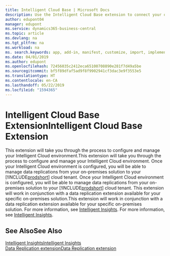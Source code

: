 ```yaml
---
title: Intelligent Cloud Base | Microsoft Docs
description: Use the Intelligent Cloud Base extension to connect your on-premises solution with Business Central online.
author: edupont04
manager: edupont
ms.service: dynamics365-business-central
ms.topic: article
ms.devlang: na
ms.tgt_pltfrm: na
ms.workload: na
ms. search.keywords: app, add-in, manifest, customize, import, implement
ms.date: 04/01/2019
ms.author: edupont
ms.openlocfilehash: 72456035c2412eca65100708890e281f7d49a5be
ms.sourcegitcommit: bf5f89dfaf5ad9f8f9902941cf3dac3e9f3553e5
ms.translationtype: HT
ms.contentlocale: en-CA
ms.lasthandoff: 05/22/2019
ms.locfileid: "1594365"
---
```

# <a name="intelligent-cloud-base-extension"></a><span data-ttu-id="18844-103">Intelligent Cloud Base Extension</span><span class="sxs-lookup"><span data-stu-id="18844-103">Intelligent Cloud Base Extension</span></span>

<span data-ttu-id="18844-104">This extension will take you through the process to configure and manage your Intelligent Cloud environment.</span><span class="sxs-lookup"><span data-stu-id="18844-104">This extension will take you through the process to configure and manage your Intelligent Cloud environment.</span></span><span data-ttu-id="18844-105"> Once your Intelligent Cloud environment is configured, you will be able to manage data replications from your on-premises solution to your [!INCLUDE[prodshort](includes/prodshort.md)] cloud tenant.</span><span class="sxs-lookup"><span data-stu-id="18844-105"> Once your Intelligent Cloud environment is configured, you will be able to manage data replications from your on-premises solution to your [!INCLUDE[prodshort](includes/prodshort.md)] cloud tenant.</span></span> <span data-ttu-id="18844-106">This extension will work in conjunction with a data replication extension available for your specific on-premises solution.</span><span class="sxs-lookup"><span data-stu-id="18844-106">This extension will work in conjunction with a data replication extension available for your specific on-premises solution.</span></span><span data-ttu-id="18844-107"> For more information, see [Intelligent Insights](about-intelligent-cloud.md).</span><span class="sxs-lookup"><span data-stu-id="18844-107"> For more information, see [Intelligent Insights](about-intelligent-cloud.md).</span></span>  

## <a name="see-also"></a><span data-ttu-id="18844-108">See Also</span><span class="sxs-lookup"><span data-stu-id="18844-108">See Also</span></span>

[<span data-ttu-id="18844-109">Intelligent Insights</span><span class="sxs-lookup"><span data-stu-id="18844-109">Intelligent Insights</span></span>](about-intelligent-cloud.md)  
[<span data-ttu-id="18844-110">Data Replication extension</span><span class="sxs-lookup"><span data-stu-id="18844-110">Data Replication extension</span></span>](ui-extensions-data-replication.md)  
